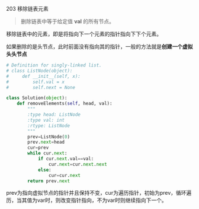 203 移除链表元素

> 删除链表中等于给定值 **val** 的所有节点。

移除链表中的元素，即是将指向下一个元素的指针指向下下个元素。

如果删除的是头节点，此时前面没有指向其的指针，一般的方法就是**创建一个虚拟头头节点**

```python
# Definition for singly-linked list.
# class ListNode(object):
#     def __init__(self, x):
#         self.val = x
#         self.next = None

class Solution(object):
    def removeElements(self, head, val):
        """
        :type head: ListNode
        :type val: int
        :rtype: ListNode
        """
        prev=ListNode(0)
        prev.next=head
        cur=prev
        while cur.next:
            if cur.next.val==val:
                cur.next=cur.next.next
            else:
                cur=cur.next
        return prev.next
```

prev为指向虚拟节点的指针并且保持不变，cur为遍历指针，初始为prev，循环遍历，当其值为var时，则改变指针指向，不为var时则继续指向下一个。